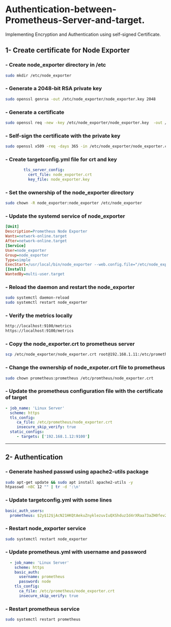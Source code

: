 # Authentication-between-Prometheus-Server-and-target.
Implementing Encryption and Authentication using self-signed Certificate.
## 1- Create certificate for Node Exporter
### - Create node_exporter directory in /etc
  ```sh
  sudo mkdir /etc/node_exporter
  ```
### - Generate a 2048-bit RSA private key
  ```sh       
  sudo openssl genrsa -out /etc/node_exporter/node_exporter.key 2048
  ```
### - Generate a certificate
  ```sh
  sudo openssl req -new -key /etc/node_exporter/node_exporter.key  -out /etc/node_exporter/node_exporter.csr
  ```
### - Self-sign the certificate with the private key
  ```sh        
  sudo openssl x509 -req -days 365 -in /etc/node_exporter/node_exporter.csr -signkey /etc/node_exporter/node_exporter.key -out /etc/node_exporter/node_exporter.crt
  ```
### - Create targetconfig.yml file for crt and key
  ```yaml        
          tls_server_config:
            cert_file: node_exporter.crt
            key_file: node_exporter.key
  ```
### - Set the ownership of the node_exporter directory 
   ```sh         
   sudo chown -R node_exporter:node_exporter /etc/node_exporter
   ```
### - Update the systemd service of node_exporter
  ```ini
  [Unit]
  Description=Prometheus Node Exporter
  Wants=network-online.target
  After=network-online.target
  [Service]
  User=node_exporter
  Group=node_exporter
  Type=simple
  ExecStart=/usr/local/bin/node_exporter --web.config.file="/etc/node_exporter/targetconfig.yml"
  [Install]
  WantedBy=multi-user.target
  ```

### - Reload the daemon and restart the node_exporter
  ```sh
  sudo systemctl daemon-reload
  sudo systemctl restart node_exporter
  ```
### - Verify the metrics locally  
  ```sh
  http://localhost:9100/metrics 
  https://localhost:9100/metrics
  ```
### - Copy the node_exporter.crt to prometheus server
  ```sh
  scp /etc/node_exporter/node_exporter.crt root@192.168.1.11:/etc/prometheus
  ```
### - Change the ownership of node_expoter.crt file to prometheus 
  ```sh
  sudo chown prometheus:prometheus /etc/promtheus/node_exporter.crt
  ```
### - Update the prometheus configuration file with the certificate of target
  ```yml
  - job_name: 'Linux Server'
    scheme: https
    tls_config:
       ca_file: /etc/prometheus/node_exporter.crt
       insecure_skip_verify: true
    static_configs:
       - targets: ['192.168.1.12:9100']
  ```
----------------------------------------------------------------
## 2- Authentication
### - Generate hashed passwd using apache2-utils package
  ```sh
  sudo apt-get update && sudo apt install apache2-utils -y
  htpasswd -nBC 12 "" | tr -d ':\n'
  ```
### - Update targetconfig.yml with some lines
 ```yaml
 basic_auth_users:
   prometheus: $2y$12$jAcN21HKQtAekuZnyklezuvIuQXShduzId4rXRaa73aZH0fev2kzq
 ``` 
### - Restart node_exporter service
 ```sh
 sudo systemctl restart node_exporter
 ```
### - Update prometheus.yml with username and password

 ```yaml
   - job_name: 'Linux Server'
     scheme: https
     basic_auth:
       username: prometheus
       password: node
     tls_config:
       ca_file: /etc/prometheus/node_exporter.crt
       insecure_skip_verify: true
 ```
### - Restart prometheus service
 ```sh
 sudo systemctl restart prometheus
 ```


 
